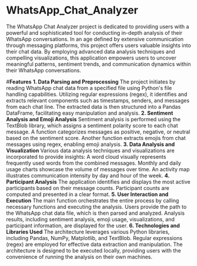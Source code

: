 # WhatsApp_Chat_Analyzer
The WhatsApp Chat Analyzer project is dedicated to providing users with a powerful and sophisticated tool for conducting in-depth analysis of their WhatsApp conversations. In an age defined by extensive communication through messaging platforms, this project offers users valuable insights into their chat data. By employing advanced data analysis techniques and compelling visualizations, this application empowers users to uncover meaningful patterns, sentiment trends, and communication dynamics within their WhatsApp conversations.

#**Features**
**1. Data Parsing and Preprocessing**
The project initiates by reading WhatsApp chat data from a specified file using Python's file handling capabilities.
Utilizing regular expressions (regex), it identifies and extracts relevant components such as timestamps, senders, and messages from each chat line.
The extracted data is then structured into a Pandas DataFrame, facilitating easy manipulation and analysis.
**2. Sentiment Analysis and Emoji Analysis**
Sentiment analysis is performed using the TextBlob library, which assigns a sentiment polarity score to each chat message.
A function categorizes messages as positive, negative, or neutral based on the sentiment score.
Another function extracts emojis from chat messages using regex, enabling emoji analysis.
**3. Data Analysis and Visualization**
Various data analysis techniques and visualizations are incorporated to provide insights:
A word cloud visually represents frequently used words from the combined messages.
Monthly and daily usage charts showcase the volume of messages over time.
An activity map illustrates communication intensity by day and hour of the week.
**4. Participant Analysis**
The application identifies and displays the most active participants based on their message counts.
Participant counts are computed and presented in a clear format.
**5. User Interaction and Execution**
The main function orchestrates the entire process by calling necessary functions and executing the analysis.
Users provide the path to the WhatsApp chat data file, which is then parsed and analyzed.
Analysis results, including sentiment analysis, emoji usage, visualizations, and participant information, are displayed for the user.
**6. Technologies and Libraries Used**
The architecture leverages various Python libraries, including Pandas, NumPy, Matplotlib, and TextBlob.
Regular expressions (regex) are employed for effective data extraction and manipulation.
The architecture is designed to be executed locally, providing users with the convenience of running the analysis on their own machines.
